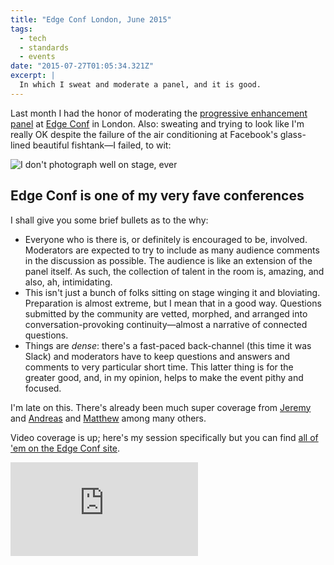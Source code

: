 ```yaml
---
title: "Edge Conf London, June 2015"
tags:
  - tech
  - standards
  - events
date: "2015-07-27T01:05:34.321Z"
excerpt: |
  In which I sweat and moderate a panel, and it is good.
---
```


Last month I had the honor of moderating the [progressive enhancement panel](https://docs.google.com/document/d/1aSjbz1A2ifV5Xu-pYx-SGiweaihwZ74R79PXeAJxJh8/edit) at [Edge Conf](https://edgeconf.com/2015-london) in London. Also: sweating and trying to look like I'm really OK despite the failure of the air conditioning at Facebook's glass-lined beautiful fishtank—I failed, to wit:

![I don't photograph well on stage, ever](https://edgeconf.com/images/events/2015-london/photos/EdgeConf2105-129.jpg)

## Edge Conf is one of my very fave conferences

I shall give you some brief bullets as to the why:

- Everyone who is there is, or definitely is encouraged to be, involved. Moderators are expected to try to include as many audience comments in the discussion as possible. The audience is like an extension of the panel itself. As such, the collection of talent in the room is, amazing, and also, ah, intimidating.
- This isn't just a bunch of folks sitting on stage winging it and bloviating. Preparation is almost extreme, but I mean that in a good way. Questions submitted by the community are vetted, morphed, and arranged into conversation-provoking continuity—almost a narrative of connected questions.
- Things are _dense_: there's a fast-paced back-channel (this time it was Slack) and moderators have to keep questions and answers and comments to very particular short time. This latter thing is for the greater good, and, in my opinion, helps to make the event pithy and focused.

I'm late on this. There's already been much super coverage from [Jeremy](https://adactio.com/journal/9195) and [Andreas](https://dev.opera.com/blog/js-open-day-edge-conf/) and [Matthew](http://words.tofumatt.com/2015/07/16/edgeconf-2015-london/) among many others.

Video coverage is up; here's my session specifically but you can find [all of 'em on the Edge Conf site](https://edgeconf.com/2015-london).

<iframe src="https://www.youtube.com/embed/lDNKs_6ptss?rel=0" frameborder="0" allowfullscreen></iframe>
